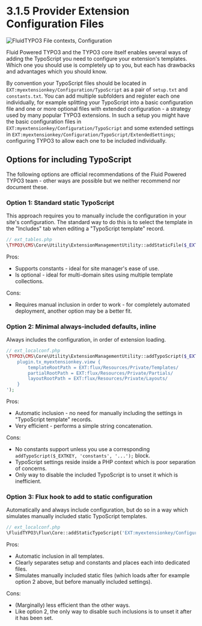 3.1.5 Provider Extension Configuration Files
============================================

![FluidTYPO3 File contexts, Configuration](../Images/FileContext/Configuration.svgz)

Fluid Powered TYPO3 and the TYPO3 core itself enables several ways of adding the TypoScript you need to configure your extension's templates. Which one you should use is completely up to you, but each has drawbacks and advantages which you should know.

By convention your TypoScript files should be located in `EXT:myextensionkey/Configuration/TypoScript` as a pair of `setup.txt` and `constants.txt`. You can add multiple subfolders and register each one individually, for example splitting your TypoScript into a basic configuration file and one or more optional files with extended configuration - a strategy used by many popular TYPO3 extensions. In such a setup you might have the basic configuration files in `EXT:myextensionkey/Configuration/TypoScript` and some extended settings in `EXT:myextensionkey/Configuration/TypoScript/ExtendedSettings`; configuring TYPO3 to allow each one to be included individually.

## Options for including TypoScript

The following options are official recommendations of the Fluid Powered TYPO3 team - other ways are possible but we neither recommend nor document these.

### Option 1: Standard static TypoScript

This approach requires you to manually include the configuration in your site's configuration. The standard way to do this is to select the template in the "Includes" tab when editing a "TypoScript template" record.

```php
// ext_tables.php
\TYPO3\CMS\Core\Utility\ExtensionManagementUtility::addStaticFile($_EXTKEY, 'Configuration/TypoScript', 'My settings');
```

Pros:

* Supports constants - ideal for site manager's ease of use.
* Is optional - ideal for multi-domain sites using multiple template collections.

Cons:

* Requires manual inclusion in order to work - for completely automated deployment, another option may be a better fit.

### Option 2: Minimal always-included defaults, inline

Always includes the configuration, in order of extension loading.

```php
// ext_localconf.php
\TYPO3\CMS\Core\Utility\ExtensionManagementUtility::addTypoScript($_EXTKEY, 'setup', '
	plugin.tx_myextensionkey.view {
		templateRootPath = EXT:flux/Resources/Private/Templates/
		partialRootPath = EXT:flux/Resources/Private/Partials/
		layoutRootPath = EXT:flux/Resources/Private/Layouts/
	}
');

```

Pros:

* Automatic inclusion - no need for manually including the settings in "TypoScript template" records.
* Very efficient - performs a simple string concatenation.

Cons:

* No constants support unless you use a corresponding `addTypoScript($_EXTKEY, 'constants', '...');` block.
* TypoScript settings reside inside a PHP context which is poor separation of concerns.
* Only way to disable the included TypoScript is to unset it which is inefficient.

### Option 3: Flux hook to add to static configuration

Automatically and always include configuration, but do so in a way which simulates manually included static TypoScript templates.

```php
// ext_localconf.php
\FluidTYPO3\Flux\Core::addStaticTypoScript('EXT:myextensionkey/Configuration/TypoScript/');
```

Pros:

* Automatic inclusion in all templates.
* Clearly separates setup and constants and places each into dedicated files.
* Simulates manually included static files (which loads after for example option 2 above, but before manually included settings).

Cons:

* (Marginally) less efficient than the other ways.
* Like option 2, the only way to disable such inclusions is to unset it after it has been set.
